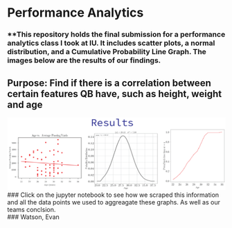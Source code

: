 # Performance Analytics
### **This repository holds the final submission for a performance analytics class I took at IU. It includes scatter plots, a normal distribution, and a Cumulative Probability Line Graph. The images below are the results of our findings.
## Purpose: Find if there is a correlation between certain features QB have, such as height, weight and age
<img src="results.png" alt="results"/>
<br>
### Click on the jupyter notebook to see how we scraped this information and all the data points we used to aggreagate these graphs. As well as our teams conclsion.
<br>
### Watson, Evan 